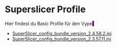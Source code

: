 # Superslicer Profile

Hier findest du Basic Profile für den Vype<mark style="background-color:purple;">r</mark>

* [SuperSlicer\_config\_bundle\_version\_2.4.58.2.ini](https://github.com/cryd-s/Vyper\_extended/blob/main/SuperSlicer/SuperSlicer\_config\_bundle\_version\_2.4.58.2.ini)
* [SuperSlicer\_config\_bundle\_version\_2.3.57.11.ini ](https://github.com/cryd-s/Vyper\_extended/blob/main/SuperSlicer/SuperSlicer\_config\_bundle\_version\_2.3.57.11.ini)
